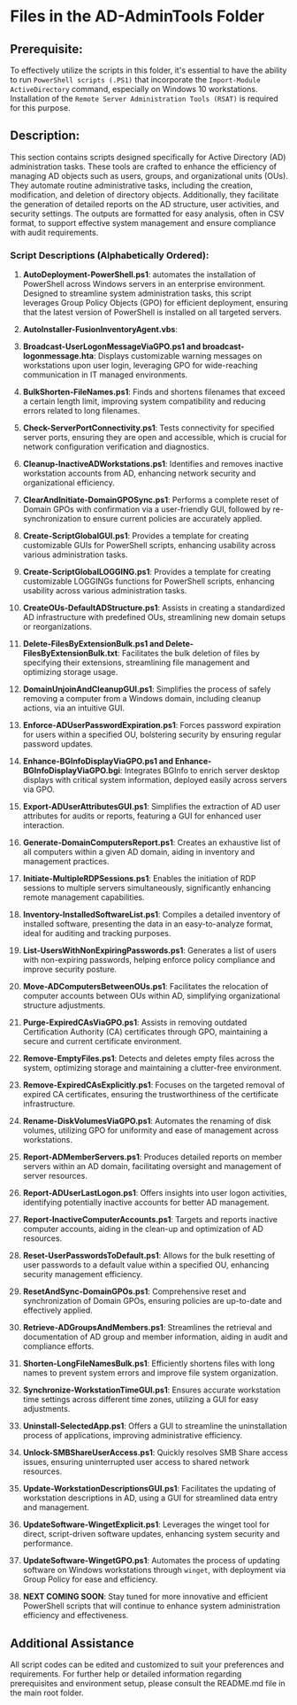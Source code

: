 # Files in the AD-AdminTools Folder
## Prerequisite:
To effectively utilize the scripts in this folder, it's essential to have the ability to run `PowerShell scripts (.PS1)` that incorporate the `Import-Module ActiveDirectory` command, especially on Windows 10 workstations. Installation of the `Remote Server Administration Tools (RSAT)` is required for this purpose.

## Description:
This section contains scripts designed specifically for Active Directory (AD) administration tasks. These tools are crafted to enhance the efficiency of managing AD objects such as users, groups, and organizational units (OUs). They automate routine administrative tasks, including the creation, modification, and deletion of directory objects. Additionally, they facilitate the generation of detailed reports on the AD structure, user activities, and security settings. The outputs are formatted for easy analysis, often in CSV format, to support effective system management and ensure compliance with audit requirements.

### Script Descriptions (Alphabetically Ordered):

1. **AutoDeployment-PowerShell.ps1**: automates the installation of PowerShell across Windows servers in an enterprise environment. Designed to streamline system administration tasks, this script leverages Group Policy Objects (GPO) for efficient deployment, ensuring that the latest version of PowerShell is installed on all targeted servers.

2. **AutoInstaller-FusionInventoryAgent.vbs**: 
   
3. **Broadcast-UserLogonMessageViaGPO.ps1 and broadcast-logonmessage.hta**: Displays customizable warning messages on workstations upon user login, leveraging GPO for wide-reaching communication in IT managed environments.
   
4. **BulkShorten-FileNames.ps1**: Finds and shortens filenames that exceed a certain length limit, improving system compatibility and reducing errors related to long filenames.

5. **Check-ServerPortConnectivity.ps1**: Tests connectivity for specified server ports, ensuring they are open and accessible, which is crucial for network configuration verification and diagnostics.

6. **Cleanup-InactiveADWorkstations.ps1**: Identifies and removes inactive workstation accounts from AD, enhancing network security and organizational efficiency.

7. **ClearAndInitiate-DomainGPOSync.ps1**: Performs a complete reset of Domain GPOs with confirmation via a user-friendly GUI, followed by re-synchronization to ensure current policies are accurately applied.

8. **Create-ScriptGlobalGUI.ps1**: Provides a template for creating customizable GUIs for PowerShell scripts, enhancing usability across various administration tasks.

9. **Create-ScriptGlobalLOGGING.ps1**: Provides a template for creating customizable LOGGINGs functions for PowerShell scripts, enhancing usability across various administration tasks.

10. **CreateOUs-DefaultADStructure.ps1**: Assists in creating a standardized AD infrastructure with predefined OUs, streamlining new domain setups or reorganizations.

11. **Delete-FilesByExtensionBulk.ps1 and Delete-FilesByExtensionBulk.txt**: Facilitates the bulk deletion of files by specifying their extensions, streamlining file management and optimizing storage usage.

12. **DomainUnjoinAndCleanupGUI.ps1**: Simplifies the process of safely removing a computer from a Windows domain, including cleanup actions, via an intuitive GUI.

13. **Enforce-ADUserPasswordExpiration.ps1**: Forces password expiration for users within a specified OU, bolstering security by ensuring regular password updates.

14. **Enhance-BGInfoDisplayViaGPO.ps1 and Enhance-BGInfoDisplayViaGPO.bgi**: Integrates BGInfo to enrich server desktop displays with critical system information, deployed easily across servers via GPO.

15. **Export-ADUserAttributesGUI.ps1**: Simplifies the extraction of AD user attributes for audits or reports, featuring a GUI for enhanced user interaction.

16. **Generate-DomainComputersReport.ps1**: Creates an exhaustive list of all computers within a given AD domain, aiding in inventory and management practices.

17. **Initiate-MultipleRDPSessions.ps1**: Enables the initiation of RDP sessions to multiple servers simultaneously, significantly enhancing remote management capabilities.

18. **Inventory-InstalledSoftwareList.ps1**: Compiles a detailed inventory of installed software, presenting the data in an easy-to-analyze format, ideal for auditing and tracking purposes.

19. **List-UsersWithNonExpiringPasswords.ps1**: Generates a list of users with non-expiring passwords, helping enforce policy compliance and improve security posture.

20. **Move-ADComputersBetweenOUs.ps1**: Facilitates the relocation of computer accounts between OUs within AD, simplifying organizational structure adjustments.

21. **Purge-ExpiredCAsViaGPO.ps1**: Assists in removing outdated Certification Authority (CA) certificates through GPO, maintaining a secure and current certificate environment.

22. **Remove-EmptyFiles.ps1**: Detects and deletes empty files across the system, optimizing storage and maintaining a clutter-free environment.

23. **Remove-ExpiredCAsExplicitly.ps1**: Focuses on the targeted removal of expired CA certificates, ensuring the trustworthiness of the certificate infrastructure.

24. **Rename-DiskVolumesViaGPO.ps1**: Automates the renaming of disk volumes, utilizing GPO for uniformity and ease of management across workstations.

25. **Report-ADMemberServers.ps1**: Produces detailed reports on member servers within an AD domain, facilitating oversight and management of server resources.

26. **Report-ADUserLastLogon.ps1**: Offers insights into user logon activities, identifying potentially inactive accounts for better AD management.

27. **Report-InactiveComputerAccounts.ps1**: Targets and reports inactive computer accounts, aiding in the clean-up and optimization of AD resources.

28. **Reset-UserPasswordsToDefault.ps1**: Allows for the bulk resetting of user passwords to a default value within a specified OU, enhancing security management efficiency.

29. **ResetAndSync-DomainGPOs.ps1**: Comprehensive reset and synchronization of Domain GPOs, ensuring policies are up-to-date and effectively applied.

30. **Retrieve-ADGroupsAndMembers.ps1**: Streamlines the retrieval and documentation of AD group and member information, aiding in audit and compliance efforts.

31. **Shorten-LongFileNamesBulk.ps1**: Efficiently shortens files with long names to prevent system errors and improve file system organization.

32. **Synchronize-WorkstationTimeGUI.ps1**: Ensures accurate workstation time settings across different time zones, utilizing a GUI for easy adjustments.

33. **Uninstall-SelectedApp.ps1**: Offers a GUI to streamline the uninstallation process of applications, improving administrative efficiency.

34. **Unlock-SMBShareUserAccess.ps1**: Quickly resolves SMB Share access issues, ensuring uninterrupted user access to shared network resources.

35. **Update-WorkstationDescriptionsGUI.ps1**: Facilitates the updating of workstation descriptions in AD, using a GUI for streamlined data entry and management.

36. **UpdateSoftware-WingetExplicit.ps1**: Leverages the winget tool for direct, script-driven software updates, enhancing system security and performance.

37. **UpdateSoftware-WingetGPO.ps1**: Automates the process of updating software on Windows workstations through `winget`, with deployment via Group Policy for ease and efficiency.

38. **NEXT COMING SOON**: Stay tuned for more innovative and efficient PowerShell scripts that will continue to enhance system administration efficiency and effectiveness.

## Additional Assistance
All script codes can be edited and customized to suit your preferences and requirements. For further help or detailed information regarding prerequisites and environment setup, please consult the README.md file in the main root folder.
